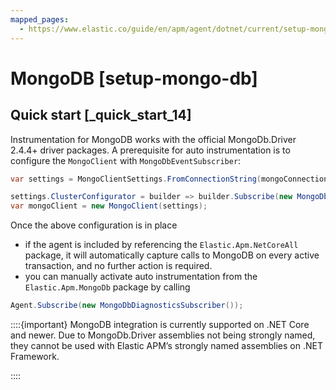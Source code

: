 ```yaml
---
mapped_pages:
  - https://www.elastic.co/guide/en/apm/agent/dotnet/current/setup-mongo-db.html
---
```


# MongoDB [setup-mongo-db]


## Quick start [_quick_start_14]

Instrumentation for MongoDB works with the official MongoDb.Driver 2.4.4+ driver packages. A prerequisite for auto instrumentation is to configure the `MongoClient` with `MongoDbEventSubscriber`:

```csharp
var settings = MongoClientSettings.FromConnectionString(mongoConnectionString);

settings.ClusterConfigurator = builder => builder.Subscribe(new MongoDbEventSubscriber());
var mongoClient = new MongoClient(settings);
```

Once the above configuration is in place

* if the agent is included by referencing the `Elastic.Apm.NetCoreAll` package, it will automatically capture calls to MongoDB on every active transaction, and no further action is required.
* you can manually activate auto instrumentation from the `Elastic.Apm.MongoDb` package by calling

```csharp
Agent.Subscribe(new MongoDbDiagnosticsSubscriber());
```

::::{important}
MongoDB integration is currently supported on .NET Core and newer. Due to MongoDb.Driver assemblies not being strongly named, they cannot be used with Elastic APM’s strongly named assemblies on .NET Framework.

::::


